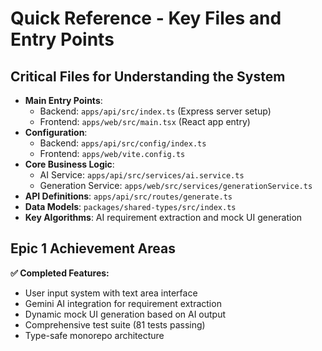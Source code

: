 # Quick Reference - Key Files and Entry Points

## Critical Files for Understanding the System

- **Main Entry Points**:
  - Backend: `apps/api/src/index.ts` (Express server setup)
  - Frontend: `apps/web/src/main.tsx` (React app entry)
- **Configuration**:
  - Backend: `apps/api/src/config/index.ts`
  - Frontend: `apps/web/vite.config.ts`
- **Core Business Logic**:
  - AI Service: `apps/api/src/services/ai.service.ts`
  - Generation Service: `apps/web/src/services/generationService.ts`
- **API Definitions**: `apps/api/src/routes/generate.ts`
- **Data Models**: `packages/shared-types/src/index.ts`
- **Key Algorithms**: AI requirement extraction and mock UI generation

## Epic 1 Achievement Areas

**✅ Completed Features:**
- User input system with text area interface
- Gemini AI integration for requirement extraction
- Dynamic mock UI generation based on AI output
- Comprehensive test suite (81 tests passing)
- Type-safe monorepo architecture
